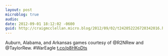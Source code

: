 ```yaml
---
layout: post
microblog: true
audio: 
date: 2012-09-01 18:12:02 -0600
guid: http://craigmcclellan.micro.blog/2012/09/02/t242052226720342016.html
---
```

Auburn, Alabama, and Arkansas games courtesy of @R2NRew and @TaylorRew. #WarEagle [t.co/p8HKoDts](http://t.co/p8HKoDts)
